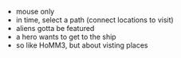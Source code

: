 
- mouse only
- in time, select a path (connect locations to visit)
- aliens gotta be featured
- a hero wants to get to the ship
- so like HoMM3, but about visting places